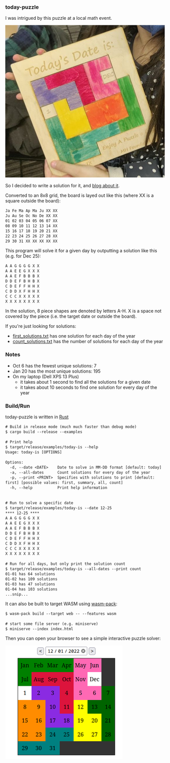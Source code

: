 ### today-puzzle

I was intrigued by this puzzle at a local math event.

![Today-is math puzzle](today-puzzle.jpg)

So I decided to write a solution for it, and [blog about it](https://anowell.com/posts/calendar-puzzle.html).

Converted to an 8x8 grid, the board is layed out like this
(where XX is a square outside the board):

```
Ja Fe Ma Ap Ma Ju XX XX
Ju Au Se Oc No De XX XX
01 02 03 04 05 06 07 XX
08 09 10 11 12 13 14 XX
15 16 17 18 19 20 21 XX
22 23 24 25 26 27 28 XX
29 30 31 XX XX XX XX XX
```

This program will solve it for a given day by outputting a solution like this (e.g. for Dec 25):

```
A A G G G G X X
A A E E G X X X
A A E F B B B X
D D E F B H B X
C D E F F H H X
C D D X F H H X
C C C X X X X X
X X X X X X X X
```

In the solution, 8 piece shapes are denoted by letters A-H. X is a space not covered by the piece (i.e. the target date or outside the board).

If you're just looking for solutions:
- [first_solutions.txt](first_solutions.txt) has one solution for each day of the year
- [count_solutions.txt](count_solutions.txt) has the number of solutions for each day of the year

### Notes

- Oct 6 has the fewest unique solutions: 7
- Jan 20 has the most unique solutions: 195
- On my laptop (Dell XPS 13 Plus)
  - it takes about 1 second to find all the solutions for a given date
  - it takes about 10 seconds to find one solution for every day of the year

### Build/Run

today-puzzle is written in [Rust](https://rustup.rs/)

```
# Build in release mode (much much faster than debug mode)
$ cargo build --release --examples

# Print help
$ target/release/examples/today-is --help
Usage: today-is [OPTIONS]

Options:
  -d, --date <DATE>    Date to solve in MM-DD format [default: today]
  -a, --all-dates      Count solutions for every day of the year
  -p, --print <PRINT>  Specifies with solutions to print [default: first] [possible values: first, summary, all, count]
  -h, --help           Print help information


# Run to solve a specific date
$ target/release/examples/today-is --date 12-25
**** 12-25 ****
A A G G G G X X
A A E E G X X X
A A E F B B B X
D D E F B H B X
C D E F F H H X
C D D X F H H X
C C C X X X X X
X X X X X X X X

# Run for all days, but only print the solution count
$ target/release/examples/today-is --all-dates --print count
01-01 has 64 solutions
01-02 has 109 solutions
01-03 has 47 solutions
01-04 has 103 solutions
...snip...
```

It can also be built to target WASM using [wasm-pack](https://rustwasm.github.io/wasm-pack/installer/):

```
$ wasm-pack build --target web -- --features wasm

# start some file server (e.g. miniserve)
$ miniserve --index index.html
```

Then you can open your browser to see a simple interactive puzzle solver:

![Today-is solver](today-is-viz.png)
